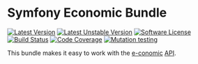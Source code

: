 # Symfony Economic Bundle

[![Latest Version][ico-version]][link-packagist]
[![Latest Unstable Version][ico-unstable-version]][link-packagist]
[![Software License][ico-license]](LICENSE)
[![Build Status][ico-github-actions]][link-github-actions]
[![Code Coverage][ico-code-coverage]][link-code-coverage]
[![Mutation testing][ico-infection]][link-infection]

This bundle makes it easy to work with the [e-conomic](https://www.e-conomic.com) [API](https://restdocs.e-conomic.com).

[ico-version]: https://poser.pugx.org/setono/economic-bundle/v/stable
[ico-unstable-version]: https://poser.pugx.org/setono/economic-bundle/v/unstable
[ico-license]: https://poser.pugx.org/setono/economic-bundle/license
[ico-github-actions]: https://github.com/Setono/EconomicBundle/workflows/build/badge.svg
[ico-code-coverage]: https://codecov.io/gh/Setono/EconomicBundle/branch/master/graph/badge.svg
[ico-infection]: https://img.shields.io/endpoint?style=flat&url=https%3A%2F%2Fbadge-api.stryker-mutator.io%2Fgithub.com%2FSetono%2FEconomicBundle%2Fmaster

[link-packagist]: https://packagist.org/packages/setono/economic-bundle
[link-github-actions]: https://github.com/Setono/EconomicBundle/actions
[link-code-coverage]: https://codecov.io/gh/Setono/EconomicBundle
[link-infection]: https://dashboard.stryker-mutator.io/reports/github.com/Setono/EconomicBundle/master
